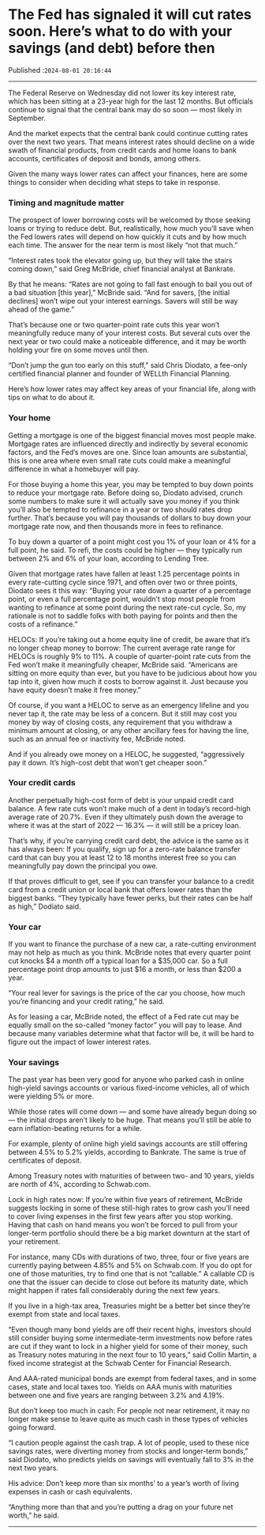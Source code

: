 # The Fed has signaled it will cut rates soon. Here’s what to do with your savings (and debt) before then

Published :`2024-08-01 20:16:44`

---

The Federal Reserve on Wednesday did not lower its key interest rate, which has been sitting at a 23-year high for the last 12 months. But officials continue to signal that the central bank may do so soon — most likely in September.

And the market expects that the central bank could continue cutting rates over the next two years. That means interest rates should decline on a wide swath of financial products, from credit cards and home loans to bank accounts, certificates of deposit and bonds, among others.

Given the many ways lower rates can affect your finances, here are some things to consider when deciding what steps to take in response.

### Timing and magnitude matter

The prospect of lower borrowing costs will be welcomed by those seeking loans or trying to reduce debt. But, realistically, how much you’ll save when the Fed lowers rates will depend on how quickly it cuts and by how much each time. The answer for the near term is most likely “not that much.”

“Interest rates took the elevator going up, but they will take the stairs coming down,” said Greg McBride, chief financial analyst at Bankrate.

By that he means: “Rates are not going to fall fast enough to bail you out of a bad situation [this year],” McBride said. “And for savers, [the initial declines] won’t wipe out your interest earnings. Savers will still be way ahead of the game.”

That’s because one or two quarter-point rate cuts this year won’t meaningfully reduce many of your interest costs. But several cuts over the next year or two could make a noticeable difference, and it may be worth holding your fire on some moves until then.

“Don’t jump the gun too early on this stuff,” said Chris Diodato, a fee-only certified financial planner and founder of WELLth Financial Planning.

Here’s how lower rates may affect key areas of your financial life, along with tips on what to do about it.

### Your home

Getting a mortgage is one of the biggest financial moves most people make. Mortgage rates are influenced directly and indirectly by several economic factors, and the Fed’s moves are one. Since loan amounts are substantial, this is one area where even small rate cuts could make a meaningful difference in what a homebuyer will pay.

For those buying a home this year, you may be tempted to buy down points to reduce your mortgage rate. Before doing so, Diodato advised, crunch some numbers to make sure it will actually save you money if you think you’ll also be tempted to refinance in a year or two should rates drop further. That’s because you will pay thousands of dollars to buy down your mortgage rate now, and then thousands more in fees to refinance.

To buy down a quarter of a point might cost you 1% of your loan or 4% for a full point, he said. To refi, the costs could be higher — they typically run between 2% and 6% of your loan, according to Lending Tree.

Given that mortgage rates have fallen at least 1.25 percentage points in every rate-cutting cycle since 1971, and often over two or three points, Diodato sees it this way: “Buying your rate down a quarter of a percentage point, or even a full percentage point, wouldn’t stop most people from wanting to refinance at some point during the next rate-cut cycle. So, my rationale is not to saddle folks with both paying for points and then the costs of a refinance.”

HELOCs: If you’re taking out a home equity line of credit, be aware that it’s no longer cheap money to borrow: The current average rate range for HELOCs is roughly 9% to 11%. A couple of quarter-point rate cuts from the Fed won’t make it meaningfully cheaper, McBride said. “Americans are sitting on more equity than ever, but you have to be judicious about how you tap into it, given how much it costs to borrow against it. Just because you have equity doesn’t make it free money.”

Of course, if you want a HELOC to serve as an emergency lifeline and you never tap it, the rate may be less of a concern. But it still may cost you money by way of closing costs, any requirement that you withdraw a minimum amount at closing, or any other ancillary fees for having the line, such as an annual fee or inactivity fee, McBride noted.

And if you already owe money on a HELOC, he suggested, “aggressively pay it down. It’s high-cost debt that won’t get cheaper soon.”

### Your credit cards

Another perpetually high-cost form of debt is your unpaid credit card balance. A few rate cuts won’t make much of a dent in today’s record-high average rate of 20.7%. Even if they ultimately push down the average to where it was at the start of 2022 — 16.3% — it will still be a pricey loan.

That’s why, if you’re carrying credit card debt, the advice is the same as it has always been: If you qualify, sign up for a zero-rate balance transfer card that can buy you at least 12 to 18 months interest free so you can meaningfully pay down the principal you owe.

If that proves difficult to get, see if you can transfer your balance to a credit card from a credit union or local bank that offers lower rates than the biggest banks. “They typically have fewer perks, but their rates can be half as high,” Dodiato said.

### Your car

If you want to finance the purchase of a new car, a rate-cutting environment may not help as much as you think. McBride notes that every quarter point cut knocks $4 a month off a typical loan for a $35,000 car. So a full percentage point drop amounts to just $16 a month, or less than $200 a year.

“Your real lever for savings is the price of the car you choose, how much you’re financing and your credit rating,” he said.

As for leasing a car, McBride noted, the effect of a Fed rate cut may be equally small on the so-called “money factor” you will pay to lease. And because many variables determine what that factor will be, it will be hard to figure out the impact of lower interest rates.

### Your savings

The past year has been very good for anyone who parked cash in online high-yield savings accounts or various fixed-income vehicles, all of which were yielding 5% or more.

While those rates will come down — and some have already begun doing so — the initial drops aren’t likely to be huge. That means you’ll still be able to earn inflation-beating returns for a while.

For example, plenty of online high yield savings accounts are still offering between 4.5% to 5.2% yields, according to Bankrate. The same is true of certificates of deposit.

Among Treasury notes with maturities of between two- and 10 years, yields are north of 4%, according to Schwab.com.

Lock in high rates now: If you’re within five years of retirement, McBride suggests locking in some of these still-high rates to grow cash you’ll need to cover living expenses in the first few years after you stop working. Having that cash on hand means you won’t be forced to pull from your longer-term portfolio should there be a big market downturn at the start of your retirement.

For instance, many CDs with durations of two, three, four or five years are currently paying between 4.85% and 5% on Schwab.com. If you do opt for one of those maturities, try to find one that is not “callable.” A callable CD is one that the issuer can decide to close out before its maturity date, which might happen if rates fall considerably during the next few years.

If you live in a high-tax area, Treasuries might be a better bet since they’re exempt from state and local taxes.

“Even though many bond yields are off their recent highs, investors should still consider buying some intermediate-term investments now before rates are cut if they want to lock in a higher yield for some of their money, such as Treasury notes maturing in the next four to 10 years,” said Collin Martin, a fixed income strategist at the Schwab Center for Financial Research.

And AAA-rated municipal bonds are exempt from federal taxes, and in some cases, state and local taxes too. Yields on AAA munis with maturities between one and five years are ranging between 3.2% and 4.19%.

But don’t keep too much in cash: For people not near retirement, it may no longer make sense to leave quite as much cash in these types of vehicles going forward.

“I caution people against the cash trap. A lot of people, used to these nice savings rates, were diverting money from stocks and longer-term bonds,” said Diodato, who predicts yields on savings will eventually fall to 3% in the next two years.

His advice: Don’t keep more than six months’ to a year’s worth of living expenses in cash or cash equivalents.

“Anything more than that and you’re putting a drag on your future net worth,” he said.

---

